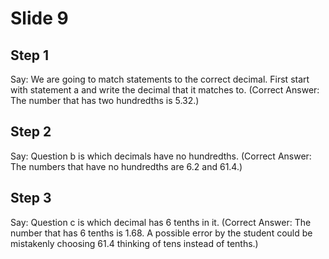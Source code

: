 # Slide 9

## Step 1

Say: We are going to match statements to the correct decimal. First start with statement a and write the decimal that it matches to. (Correct Answer: The number that has two hundredths is 5.32.)

## Step 2

Say: Question b is which decimals have no hundredths. (Correct Answer: The numbers that have no hundredths are 6.2 and 61.4.)

## Step 3

Say: Question c is which decimal has 6 tenths in it. (Correct Answer: The number that has 6 tenths is 1.68. A possible error by the student could be mistakenly choosing 61.4 thinking of tens instead of tenths.)
